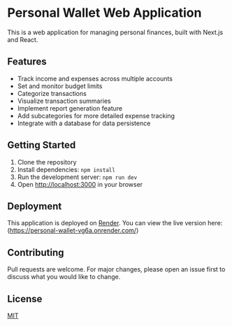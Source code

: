 # Personal Wallet Web Application

This is a web application for managing personal finances, built with Next.js and React.

## Features

- Track income and expenses across multiple accounts
- Set and monitor budget limits
- Categorize transactions
- Visualize transaction summaries
- Implement report generation feature
- Add subcategories for more detailed expense tracking
- Integrate with a database for data persistence

## Getting Started

1. Clone the repository
2. Install dependencies: `npm install`
3. Run the development server: `npm run dev`
4. Open [http://localhost:3000](http://localhost:3000) in your browser

## Deployment

This application is deployed on [Render](https://render.com). You can view the live version here: (https://personal-wallet-vg6a.onrender.com/) 



## Contributing

Pull requests are welcome. For major changes, please open an issue first to discuss what you would like to change.

## License

[MIT](https://choosealicense.com/licenses/mit/)

